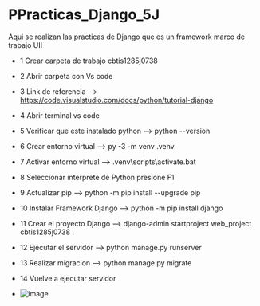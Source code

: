 # PPracticas_Django_5J
Aqui se realizan las practicas de Django que es un framework marco de trabajo UII
- 1 Crear carpeta de trabajo cbtis1285j0738
- 2 Abrir carpeta con Vs code
- 3 Link de referencia --> https://code.visualstudio.com/docs/python/tutorial-django
- 4 Abrir terminal vs code
- 5 Verificar que este instalado python --> python --version
- 6 Crear entorno virtual --> py -3 -m venv .venv
- 7 Activar entorno virtual --> .venv\scripts\activate.bat
- 8 Seleccionar interprete de Python presione F1
- 9 Actualizar pip --> python -m pip install --upgrade pip
- 10 Instalar Framework Django --> python -m pip install django
- 11 Crear el proyecto Django --> django-admin startproject web_project cbtis1285j0738 .
- 12 Ejecutar el servidor --> python manage.py runserver
- 13 Realizar migracion --> python manage.py migrate
- 14 Vuelve a ejecutar servidor


- ![image](https://github.com/user-attachments/assets/10c809b9-e76e-433c-bb89-a9ce62e08088)
